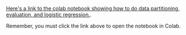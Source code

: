 [Here's a link to the colab notebook showing how to do data partitioning, evaluation, and logistic regression.](https://colab.research.google.com/drive/1dY9JIE0Ucs0uttl89p5_ScllNrBHNe70?usp=sharing).

Remember, you must click the link above to open the notebook in Colab.
